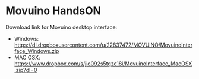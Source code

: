 # Movuino HandsON

Download link for Movuino desktop interface:
* Windows: https://dl.dropboxusercontent.com/u/22837472/MOVUINO/MovuinoInterface_Windows.zip
* MAC OSX: https://www.dropbox.com/s/jio092s5tqzc18i/MovuinoInterface_MacOSX.zip?dl=0
